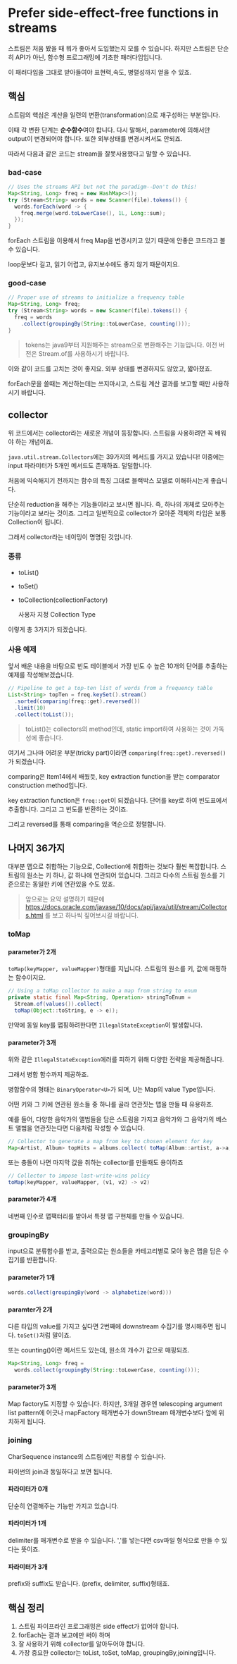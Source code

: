 # Prefer side-effect-free functions in streams

스트림은 처음 봤을 때 뭐가 좋아서 도입했는지 모를 수 있습니다. 하지만 스트림은 단순히 API가 아닌, 함수형 프로그래밍에 기초한 패러다임입니다.

이 패러다임을 그대로 받아들여야 표현력,속도, 병렬성까지 얻을 수 있죠.



## 핵심

스트림의 핵심은 계산을 일련의 변환(transformation)으로 재구성하는 부분입니다.

이때 각 변환 단계는 **순수함수**여야 합니다. 다시 말해서, parameter에 의해서만 output이 변경되어야 합니다. 또한 외부상태를 변경시켜서도 안되죠.



따라서 다음과 같은 코드는 stream을 잘못사용했다고 말할 수 있습니다.

### bad-case

```java
// Uses the streams API but not the paradigm--Don't do this!
Map<String, Long> freq = new HashMap<>();
try (Stream<String> words = new Scanner(file).tokens()) {
  words.forEach(word -> {
    freq.merge(word.toLowerCase(), 1L, Long::sum);
  }); 
}
```

forEach 스트림을 이용해서 freq Map을 변경시키고 있기 때문에 안좋은 코드라고 볼 수 있습니다.

loop문보다 길고, 읽기 어렵고, 유지보수에도 좋지 않기 때문이지요.



### good-case

```java
// Proper use of streams to initialize a frequency table
Map<String, Long> freq;
try (Stream<String> words = new Scanner(file).tokens()) {
  freq = words
    .collect(groupingBy(String::toLowerCase, counting()));
}
```

> tokens는 java9부터 지원해주는 stream으로 변환해주는 기능입니다. 이전 버전은 Stream.of를 사용하시기 바랍니다.

이와 같이 코드를 고치는 것이 좋지요. 외부 상태를 변경하지도 않았고, 짧아졌죠.



forEach문을 쓸때는 계산하는데는 쓰지마시고, 스트림 계산 결과를 보고할 때만 사용하시기 바랍니다.



## collector

위 코드에서는 collector라는 새로운 개념이 등장합니다. 스트림을 사용하려면 꼭 배워야 하는 개념이죠.

`java.util.stream.Collectors`에는 39가지의 메서드를 가지고 있습니다! 이중에는 input 파라미터가 5개인 메서드도 존재하죠. 덜덜합니다.

처음에 익숙해지기 전까지는 함수의 특징 그대로 블랙박스 모델로 이해하시는게 좋습니다.

단순히 reduction을 해주는 기능들이라고 보시면 됩니다. 즉, 하나의 개체로 모아주는 기능이라고 보라는 것이죠. 그리고 일반적으로 collector가 모아준 객체의 타입은 보통 Collection이 됩니다.

그래서 collector라는 네이밍이 명명된 것입니다.



### 종류

* toList()

* toSet()

* toCollection(collectionFactory)

  사용자 지정 Collection Type

이렇게 총 3가지가 되겠습니다.



### 사용 예제

앞서 배운 내용을 바탕으로 빈도 테이블에서 가장 빈도 수 높은 10개의 단어를 추출하는 예제를 작성해보겠습니다.

```java
// Pipeline to get a top-ten list of words from a frequency table
List<String> topTen = freq.keySet().stream()
  .sorted(comparing(freq::get).reversed())
  .limit(10)
  .collect(toList());
```

> toList()는 collectors의 method인데, static import하여 사용하는 것이 가독성에 좋습니다.



여기서 그나마 어려운 부분(tricky part)이라면 `comparing(freq::get).reversed()`가 되겠습니다.

comparing은 Item14에서 배웠듯, key extraction function을 받는 comparator construction method입니다.

key extraction function은 `freq::get`이 되겠습니다. 단어를 key로 하여 빈도표에서 추출합니다. 그리고 그 빈도를 반환하는 것이죠.

그리고 reversed를 통해 comparing을 역순으로 정렬합니다.



## 나머지 36가지

대부분 맵으로 취합하는 기능으로, Collection에 취합하는 것보다 훨씬 복잡합니다.  스트림의 원소는 키 하나, 값 하나에 연관되어 있습니다. 그리고 다수의 스트림 원소를 기준으로는 동일한 키에 연관있을 수도 있죠.

> 앞으로는 요약 설명하기 때문에 https://docs.oracle.com/javase/10/docs/api/java/util/stream/Collectors.html 를 보고 하나씩 짚어보시길 바랍니다.



### toMap

#### parameter가 2개

`toMap(keyMapper, valueMapper)`형태를 지닙니다. 스트림의 원소를 키, 값에 매핑하는 함수이지요.

```java
// Using a toMap collector to make a map from string to enum
private static final Map<String, Operation> stringToEnum =
  Stream.of(values()).collect(
  toMap(Object::toString, e -> e));
```

만약에 동일 key를 맵핑하려한다면 `IllegalStateException`이 발생합니다.



#### parameter가 3개

위와 같은  `IllegalStateException`에러를 피하기 위해 다양한 전략을 제공해줍니다.

그래서 병합 함수까지 제공하죠.

병합함수의 형태는 `BinaryOperator<U>`가 되며, U는 Map의 value Type입니다.

어떤 키와 그 키에 연관된 원소들 중 하나를 골라 연관짓는 맵을 만들 때 유용하죠.



예를 들어, 다양한 음악가의 앨범들을 담은 스트림을 가지고 음악가와 그 음악가의 베스트 앨범을 연관짓는다면 다음처럼 작성할 수 있습니다.

```java
// Collector to generate a map from key to chosen element for key
Map<Artist, Album> topHits = albums.collect( toMap(Album::artist, a->a, maxBy(comparing(Album::sales))));
```



또는 충돌이 나면 마지막 값을 취하는 collector를 만들때도 용이하죠

```java
// Collector to impose last-write-wins policy
toMap(keyMapper, valueMapper, (v1, v2) -> v2)
```



#### parameter가 4개

네번째 인수로 맵팩터리를 받아서 특정 맵 구현체를 만들 수 있습니다.



### groupingBy

input으로 분류함수를 받고, 출력으로는 원소들을 카테고리별로 모아 놓은 맵을 담은 수집기를 반환합니다.

#### parameter가 1개

```java
words.collect(groupingBy(word -> alphabetize(word)))
```



#### paramter가 2개

다른 타입의 value를 가지고 싶다면 2번째에 downstream 수집기를 명시해주면 됩니다. `toSet()`처럼 말이죠.

또는 counting()이란 메서드도 있는데, 원소의 개수가 값으로 매핑되죠.

```java
Map<String, Long> freq = 
  words.collect(groupingBy(String::toLowerCase, counting()));
```



#### parameter가 3개

Map factory도 지정할 수 있습니다. 하지만, 3개일 경우엔 telescoping argument list pattern에 어긋나 mapFactory 매개변수가 downStream 매개변수보다 앞에 위치하게 됩니다.



### joining

CharSequence instance의 스트림에만 적용할 수 있습니다.

파이썬의 join과 동일하다고 보면 됩니다.

#### 파라미터가 0개

 단순히 연결해주는 기능만 가지고 있습니다.

#### 파라미터가 1개

delimiter를 매개변수로 받을 수 있습니다. ','를 넣는다면 csv파일 형식으로 만들 수 있다는 뜻이죠.

#### 파라미터가 3개

prefix와 suffix도 받습니다. (prefix, delimiter, suffix)형태죠.





## 핵심 정리

1. 스트림 파이프라인 프로그래밍은 side effect가 없어야 합니다.
2. forEach는 결과 보고에만 써야 하며
3. 잘 사용하기 위해 collector를 알아두어야 합니다.
4. 가장 중요한 collector는 toList, toSet, toMap, groupingBy,joining입니다.